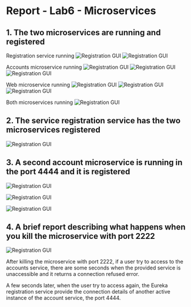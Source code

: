 # Report - Lab6 - Microservices
## 1. The two microservices are running and registered
Registration service running 
![Registration GUI](images/RegistrationTerminal.png)
![Registration GUI](images/RegistrationGUI.png)

Accounts microservice running
![Registration GUI](images/Accounts1Terminal.png)
![Registration GUI](images/Accounts1GUI2.png)
![Registration GUI](images/Accounts1GUI.png)

Web microservice running
![Registration GUI](images/WebTerminal.png)
![Registration GUI](images/WebGUI.png)
![Registration GUI](images/WebGUI2.png)

Both microservices running
![Registration GUI](images/AccountsAndWeb.png)

## 2. The service registration service has the two microservices registered

![Registration GUI](images/RegistrationAll.png)

## 3. A second account microservice is running in the port 4444 and it is registered

![Registration GUI](images/Accounts2Terminal.png)

![Registration GUI](images/Accounts2GUI.png)

![Registration GUI](images/Accounts2GUI2.png)

## 4. A brief report describing what happens when you kill the microservice with port 2222

![Registration GUI](images/Accounts1Killed.png)

After killing the microservice with port 2222, if a user try to access to the accounts service, there are some seconds when the provided service is unaccessible and it returns a connection refused error.

A few seconds later, when the user try to access again, the Eureka registration service provide the connection details of another active instance of the account service, the port 4444.